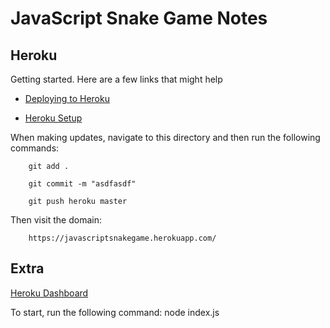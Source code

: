 # **JavaScript Snake Game Notes**

## **Heroku**

Getting started.  Here are a few links that might help

- [Deploying to Heroku](https://sweetcode.io/deploying-express-node-js-backend-heroku/)

- [Heroku Setup](https://www.heroku.com/nodejs)

When making updates, navigate to this directory and then  run the following commands:

        git add .

        git commit -m "asdfasdf"

        git push heroku master

Then visit the domain:

        https://javascriptsnakegame.herokuapp.com/

## **Extra**

[Heroku Dashboard](https://dashboard.heroku.com/apps)

To start, run the following command:
        node index.js